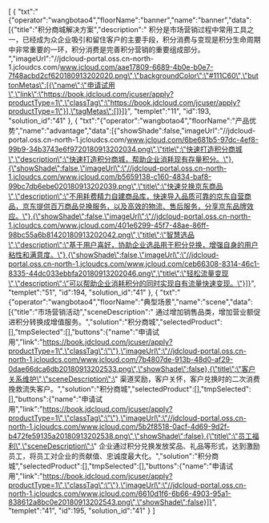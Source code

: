 [
	{
		"txt":"{\"operator\":\"wangbotao4\",\"floorName\":\"banner\",\"name\":\"banner\",\"data\":[{\"title\":\"积分商城解决方案\",\"description\":\" 积分是市场营销过程中常用工具之一，已经成为众企业吸引和留住客户的主要手段，积分消费与变现是积分生命周期中非常重要的一环，积分消费是完善积分营销的重要组成部分。 \",\"imageUrl\":\"//jdcloud-portal.oss.cn-north-1.jcloudcs.com/www.jcloud.com/aae17809-6689-4b0e-b0e7-7f48acbd2cf620180913202020.png\",\"backgroundColor\":\"#111C60\",\"buttonMetas\":[{\"name\":\"申请试用\",\"link\":\"https://book.jdcloud.com/jcuser/apply?productType=1\",\"classTag\":\"https://book.jdcloud.com/jcuser/apply?productType=1\"}],\"tagMetas\":[]}]}",
		"templet":"11",
		"id":193,
		"solution_id":"41"
	},
	{
		"txt":"{\"operator\":\"wangbotao4\",\"floorName\":\"产品优势\",\"name\":\"advantage\",\"data\":[{\"showShade\":false,\"imageUrl\":\"//jdcloud-portal.oss.cn-north-1.jcloudcs.com/www.jcloud.com/6be681b5-97dc-4ef8-99b9-34b3743e6f9720180913202034.png\",\"title\":\"快速打造积分商城\",\"description\":\"快速打造积分商城，帮助企业消耗现有存量积分。\"},{\"showShade\":false,\"imageUrl\":\"//jdcloud-portal.oss.cn-north-1.jcloudcs.com/www.jcloud.com/b5659138-c160-4834-baf8-99bc7db6ebe020180913202039.png\",\"title\":\"快速兑换京东商品\",\"description\":\"不用耗费精力自建商品库，快速导入品质可靠的京东自营商品，京东提供百万商品兑换服务，以及高效的物流、售后服务，分享京东品牌效应。\"},{\"showShade\":false,\"imageUrl\":\"//jdcloud-portal.oss.cn-north-1.jcloudcs.com/www.jcloud.com/401e6299-45f7-48ae-86ff-98bc55a6b81420180913202042.png\",\"title\":\"智慧选品\",\"description\":\"基于用户喜好，协助企业选品用于积分兑换，增强自身的用户粘性和满意度。\"},{\"showShade\":false,\"imageUrl\":\"//jdcloud-portal.oss.cn-north-1.jcloudcs.com/www.jcloud.com/ceb66308-8314-46c1-8335-44dc033ebbfa20180913202046.png\",\"title\":\"轻松流量变现\",\"description\":\"可以帮助企业消耗积分的同时实现自有流量快速变现。\"}]}",
		"templet":"51",
		"id":194,
		"solution_id":"41"
	},
	{
		"txt":"{\"operator\":\"wangbotao4\",\"floorName\":\"典型场景\",\"name\":\"scene\",\"data\":[{\"title\":\"市场营销活动\",\"sceneDescription\":\" 通过增加销售品类，增加营业额促进积分转换成增值服务。\",\"solution\":\"积分商城\",\"selectedProduct\":[],\"tmpSelected\":[],\"buttons\":{\"name\":\"申请试用\",\"link\":\"https://book.jdcloud.com/jcuser/apply?productType=1\",\"classTag\":\"\"},\"imageUrl\":\"//jdcloud-portal.oss.cn-north-1.jcloudcs.com/www.jcloud.com/7b4807de-913b-48d0-af29-0dae66dca6db20180913202533.png\",\"showShade\":false},{\"title\":\"客户关系维护\",\"sceneDescription\":\" 渠道奖励，客户关怀，客户兑换时的二次消费挽救流失客户。\",\"solution\":\"积分商城\",\"selectedProduct\":[],\"tmpSelected\":[],\"buttons\":{\"name\":\"申请试用\",\"link\":\"https://book.jdcloud.com/jcuser/apply?productType=1\",\"classTag\":\"\"},\"imageUrl\":\"//jdcloud-portal.oss.cn-north-1.jcloudcs.com/www.jcloud.com/5b2f8518-0acf-4d69-9d2f-b472fe59135a20180913202538.png\",\"showShade\":false},{\"title\":\"员工福利\",\"sceneDescription\":\" 企业通过积分兑换发放奖品、礼品等形式，达到激励员工，将员工对企业的贡献值、忠诚度最大化。\",\"solution\":\"积分商城\",\"selectedProduct\":[],\"tmpSelected\":[],\"buttons\":{\"name\":\"申请试用\",\"link\":\"https://book.jdcloud.com/jcuser/apply?productType=1\",\"classTag\":\"\"},\"imageUrl\":\"//jdcloud-portal.oss.cn-north-1.jcloudcs.com/www.jcloud.com/6610d1f6-6b66-4903-95a1-838612a8bc0e20180913202543.png\",\"showShade\":false}]}",
		"templet":"41",
		"id":195,
		"solution_id":"41"
	}
]